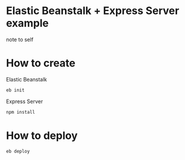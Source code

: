 # Elastic Beanstalk + Express Server example

note to self

# How to create

Elastic Beanstalk

```bash
eb init
```

Express Server

```bash
npm install
```

# How to deploy

```bash
eb deploy
```


